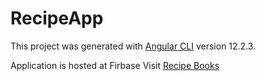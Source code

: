 # RecipeApp

This project was generated with [Angular CLI](https://github.com/angular/angular-cli) version 12.2.3.




Application is hosted at Firbase 
Visit [Recipe Books](https://recipeapp-2c302.web.app/)

